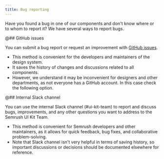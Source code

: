 ```yaml
---
title: Bug reporting
---
```


Have you found a bug in one of our components and don't know where or to whom to report it? We have several ways to report bugs.

@## GitHub issues

You can submit a bug report or request an improvement with [GitHub issues](https://docs.github.com/en/github/collaborating-with-issues-and-pull-requests).

- This method is convenient for the developers and maintainers of the design system.
- It saves the history of changes and discussions related to all components.
- However, we understand it may be inconvenient for designers and other departments, as not everyone has a GitHub account. In this case check the following option.

@## Internal Slack channel

You can use the internal Slack channel (#ui-kit-team) to report and discuss bugs, improvements, and any other questions you want to address to the Semrush UI Kit Team.

- This method is convenient for Semrush developers and other maintainers, as it allows for quick feedback, bug fixes, and collaborative problem-solving.
- Note that Slack channel isn't very helpful in terms of saving history, so important discussions or decisions should be documented elsewhere for reference.
